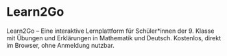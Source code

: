 # Learn2Go
Learn2Go – Eine interaktive Lernplattform für Schüler*innen der 9. Klasse mit Übungen und Erklärungen in Mathematik und Deutsch. Kostenlos, direkt im Browser, ohne Anmeldung nutzbar.
